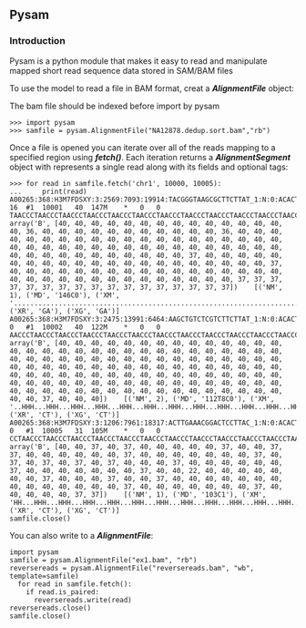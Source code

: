 ## Pysam
### Introduction
Pysam is a python module that makes it easy to read and manipulate mapped short read sequence data stored in SAM/BAM files

To use the model to read a file in BAM format, creat a ***AlignmentFile*** object:

The bam file should be indexed before import by pysam
```
>>> import pysam
>>> samfile = pysam.AlignmentFile("NA12878.dedup.sort.bam","rb")
```
Once a file is opened you can iterate over all of the reads mapping to a specified region using ***fetch()***. Each iteration returns a ***AlignmentSegment*** object with represents a single read along with its fields and optional tags:
```
>>> for read in samfile.fetch('chr1', 10000, 10005):
...     print(read)
A00265:368:H3M7FDSXY:3:2569:7093:19914:TACGGGTAAGCGCTTCTTAT_1:N:0:ACACTAAG+ATCCATAT	16	#1	10001	40	147M	*	0	0	TAACCCTAACCCTAACCCTAACCCTAACCCTAACCCTAACCCTAACCCTAACCCTAACCCTAACCCTAACCCTAACCCTAACCCTAACCCTAACCCTAACCCTAACCCAACCCTAACCCTAACCCTAACCCTAACCCTAACCCTAAA	array('B', [40, 40, 40, 40, 40, 40, 40, 40, 40, 40, 40, 40, 40, 40, 40, 36, 40, 40, 40, 40, 40, 40, 40, 40, 40, 40, 40, 36, 40, 40, 40, 40, 40, 40, 40, 40, 40, 40, 40, 40, 40, 40, 40, 40, 40, 40, 40, 40, 40, 40, 40, 40, 40, 40, 40, 40, 40, 40, 40, 40, 40, 40, 40, 40, 40, 40, 40, 40, 40, 40, 40, 40, 40, 40, 40, 40, 37, 40, 40, 40, 40, 40, 40, 40, 40, 40, 40, 40, 40, 40, 40, 40, 40, 40, 40, 40, 40, 40, 37, 40, 40, 40, 40, 40, 40, 40, 40, 40, 40, 40, 40, 40, 40, 40, 40, 40, 40, 40, 40, 40, 40, 40, 40, 40, 40, 40, 40, 40, 40, 40, 37, 37, 37, 37, 37, 37, 37, 37, 37, 37, 37, 37, 37, 37, 37, 37, 37])	[('NM', 1), ('MD', '146C0'), ('XM', '...................................................................................................................................................'), ('XR', 'GA'), ('XG', 'GA')]
A00265:368:H3M7FDSXY:3:2475:13991:6464:AAGCTGTCTCGTCTTCTTAT_1:N:0:ACACTAAG+ATCCATAT	0	#1	10002	40	122M	*	0	0	AACCCTAACCCTAACCCTAACCCTAACCCTAACCCTAACCCTAACCCTAACCCTAACCCTAACCCTAACCCTAACCCTAACCCTAACCCTAACCCTAACCCTAACCCAACCCCAACCCTAAA	array('B', [40, 40, 40, 40, 40, 40, 40, 40, 40, 40, 40, 40, 40, 40, 40, 40, 40, 40, 40, 40, 40, 40, 40, 40, 40, 40, 40, 40, 40, 40, 40, 40, 40, 40, 40, 40, 40, 40, 40, 40, 40, 40, 40, 40, 40, 40, 40, 40, 40, 40, 40, 40, 40, 40, 40, 40, 40, 40, 40, 40, 40, 40, 40, 40, 40, 40, 40, 40, 40, 40, 40, 40, 40, 40, 40, 40, 40, 40, 40, 40, 40, 40, 40, 40, 40, 40, 40, 40, 40, 40, 40, 40, 40, 40, 40, 40, 40, 40, 40, 40, 40, 40, 40, 40, 40, 40, 40, 40, 40, 40, 40, 40, 40, 40, 40, 40, 40, 40, 37, 40, 40, 40])	[('NM', 2), ('MD', '112T8C0'), ('XM', '..HHH...HHH...HHH...HHH...HHH...HHH...HHH...HHH...HHH...HHH...HHH...HHH...HHH...HHH...HHH...HHH...HHH...HHH..HHH...HHH....'), ('XR', 'CT'), ('XG', 'CT')]
A00265:368:H3M7FDSXY:3:1206:7961:18317:ACTTGAAACGGACTCCTTAC_1:N:0:ACACTAAG+ATCCATAT	0	#1	10005	31	105M	*	0	0	CCTAACCCTAACCCTAACCCTAACCCTAACCCTAACCCTAACCCTAACCCTAACCCTAACCCTAACCCTAACCCTAACCCTAACCCTAACCCTAACCCTAACCTA	array('B', [40, 40, 37, 40, 37, 40, 40, 40, 40, 40, 37, 40, 40, 37, 37, 40, 40, 40, 40, 40, 40, 37, 40, 40, 40, 40, 40, 40, 40, 37, 40, 37, 40, 37, 40, 37, 40, 37, 40, 40, 40, 37, 40, 40, 40, 40, 40, 40, 37, 40, 40, 40, 40, 40, 40, 40, 37, 40, 40, 22, 40, 40, 40, 40, 40, 40, 40, 37, 40, 40, 40, 37, 40, 40, 37, 40, 40, 40, 40, 40, 40, 40, 40, 40, 40, 40, 40, 40, 40, 37, 40, 40, 40, 40, 40, 40, 40, 37, 40, 40, 40, 40, 40, 37, 37])	[('NM', 1), ('MD', '103C1'), ('XM', 'HH...HHH...HHH...HHH...HHH...HHH...HHH...HHH...HHH...HHH...HHH...HHH...HHH...HHH...HHH...HHH...HHH...HHh.'), ('XR', 'CT'), ('XG', 'CT')]
samfile.close()
```

You can also write to a ***AlignmentFile***:
```
import pysam
samfile = pysam.AlignmentFile("ex1.bam", "rb")
reversereads = pysam.AlignmentFile("reversereads.bam", "wb", template=samfile)
  for read in samfile.fetch():
    if read.is_paired:
      reversereads.write(read)
reversereads.close()
samfile.close()
```
